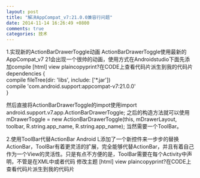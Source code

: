 ```yaml
---
layout: post
title: "解决AppCompat_v7:21.0.0兼容行问题"
date: 2014-11-14 16:26:49 +0800
comments: true
categories: 技术
---
```


1.实现新的ActionBarDrawerToggle动画
ActionBarDrawerToggle使用最新的AppCompat_v7 21会出现一个很帅的动画，使用方式在Androidstudio下面先添加compile
[html] view plaincopyprint?在CODE上查看代码片派生到我的代码片
dependencies {  
    compile fileTree(dir: 'libs', include: ['*.jar'])  
    compile 'com.android.support:appcompat-v7:21.0.0'  
}  

然后直接将ActionBarDrawerToggle的impot使用import android.support.v7.app.ActionBarDrawerToggle;
之后的构造方法就可以使用
 mDrawerToggle = new ActionBarDrawerToggle(this, mDrawerLayout, toolbar, R.string.app_name, R.string.app_name);
当然需要一个ToolBar。

2.使用ToolBar代替ActionBar
Android L添加了一个新控件来一步步的替换ActionBar，ToolBar有着更灵活的扩展，完全能够代替ActionBar，并且有着自己作为一个View的灵活性。只是有点不方便的是，ToolBar需要在每个Activity中声明，不管是在XML中或者代码
修改主题
[html] view plaincopyprint?在CODE上查看代码片派生到我的代码片
<resources>  
    <style name="AppTheme" parent="Theme.AppCompat">  
        <!-- Customize your theme here. -->  
        <item name="windowActionBar">false</item>  
        <item name="android:windowNoTitle">true</item>  
  
        <!-- Actionbar color -->  
        <item name="colorPrimary">@color/accent_material_dark</item>  
        <!--Status bar color-->  
        <item name="colorPrimaryDark">@color/accent_material_light</item>  
        <!--Window color-->  
        <item name="android:windowBackground">@color/dim_foreground_material_dark</item>  
    </style>  
</resources>  
如果你原来使用ActionBarPullToRefresh控件这个时候会发现，进度条和底边有俩个dp的间隔，如果使用了ToolBar，那么你就可以控制ActionBar的高度，当然你可以修改ActionBarPullToRefresh源码来解决这个问题
布局中添加ToolBar
[html] view plaincopyprint?在CODE上查看代码片派生到我的代码片
<android.support.v7.widget.Toolbar  
    android:id="@+id/toolbar"  
    android:layout_width="match_parent"  
    android:layout_height="wrap_content"  
    android:minHeight="?attr/actionBarSize"  
    android:background="?attr/colorPrimary"  
    ></android.support.v7.widget.Toolbar>  

[java] view plaincopyprint?在CODE上查看代码片派生到我的代码片
Toolbar toolbar = (Toolbar) findViewById(R.id.toolbar);  
setSupportActionBar(toolbar);  

这样就得到了一个代替ActionBar的Toolbar，测试发现内部的Fragment getActionBar还是可以直接使用，因为在Activiyty中将ToolBar设置为了ActionBar，所以内部的Fragment 对ActionBar的操作完全可以和以前一样使用。当然也可以在fragment中设置自己的Toolbar。

3.Actionbar的ListModel错位问题
ActionBar.NAVIGATION_MODE_LIST在替换了AppCompat 之后在4.x上显示会出现错位的情况，并且显示这个方法已经被废弃，如下图


解决方案是使用TintSpinner代替Spinner，奇怪的是TintSpinner在官网竟然查不到相关的信息，当然它也在android.support.v7.internal.widget包中，打开看源码发现
[java] view plaincopyprint?在CODE上查看代码片派生到我的代码片
public class TintSpinner extends android.widget.Spinner {  
    private static final int[] TINT_ATTRS;  
  
    public TintSpinner(android.content.Context context) { /* compiled code */ }  
  
    public TintSpinner(android.content.Context context, android.util.AttributeSet attrs) { /* compiled code */ }  
  
    public TintSpinner(android.content.Context context, android.util.AttributeSet attrs, int defStyleAttr) { /* compiled code */ }  
}  

他继承Spinner，但是没有做任何的改动，好奇观，替换了之后确实解决了问题。



4.待续。。。